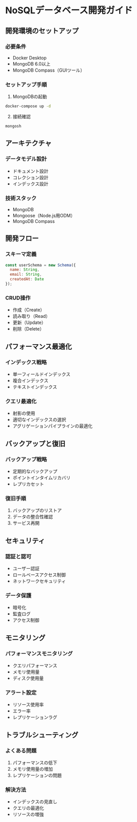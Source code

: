 # NoSQLデータベース開発ガイド

## 開発環境のセットアップ

### 必要条件
- Docker Desktop
- MongoDB 6.0以上
- MongoDB Compass（GUIツール）

### セットアップ手順
1. MongoDBの起動
```bash
docker-compose up -d
```

2. 接続確認
```bash
mongosh
```

## アーキテクチャ

### データモデル設計
- ドキュメント設計
- コレクション設計
- インデックス設計

### 技術スタック
- MongoDB
- Mongoose（Node.js用ODM）
- MongoDB Compass

## 開発フロー

### スキーマ定義
```javascript
const userSchema = new Schema({
  name: String,
  email: String,
  createdAt: Date
});
```

### CRUD操作
- 作成（Create）
- 読み取り（Read）
- 更新（Update）
- 削除（Delete）

## パフォーマンス最適化

### インデックス戦略
- 単一フィールドインデックス
- 複合インデックス
- テキストインデックス

### クエリ最適化
- 射影の使用
- 適切なインデックスの選択
- アグリゲーションパイプラインの最適化

## バックアップと復旧

### バックアップ戦略
- 定期的なバックアップ
- ポイントインタイムリカバリ
- レプリカセット

### 復旧手順
1. バックアップのリストア
2. データの整合性確認
3. サービス再開

## セキュリティ

### 認証と認可
- ユーザー認証
- ロールベースアクセス制御
- ネットワークセキュリティ

### データ保護
- 暗号化
- 監査ログ
- アクセス制御

## モニタリング

### パフォーマンスモニタリング
- クエリパフォーマンス
- メモリ使用量
- ディスク使用量

### アラート設定
- リソース使用率
- エラー率
- レプリケーションラグ

## トラブルシューティング

### よくある問題
1. パフォーマンスの低下
2. メモリ使用量の増加
3. レプリケーションの問題

### 解決方法
- インデックスの見直し
- クエリの最適化
- リソースの増強 
